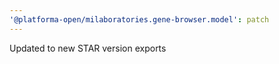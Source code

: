 ```yaml
---
'@platforma-open/milaboratories.gene-browser.model': patch
---
```


Updated to new STAR version exports
